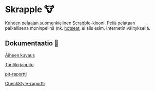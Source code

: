 # Skrapple :cow:

Kahden pelaajan suomenkielinen [Scrabble](https://fi.wikipedia.org/wiki/Scrabble)-klooni. Peliä pelataan paikallisena moninpelinä (nk. [hotseat](https://fi.wikipedia.org/wiki/Hotseat), ei siis esim. Internetin välityksellä.

## Dokumentaatio :rabbit:

[Aiheen kuvaus](dokumentaatio/aiheenKuvausJaRakenne.md)

[Tuntikirjanpito](dokumentaatio/tuntikirjanpito.md)

[pit-raportti](https://htmlpreview.github.io/?https://github.com/luupanu/Skrapple/blob/master/dokumentaatio/pit-reports/201702102145/index.html)

[CheckStyle-raportti](https://htmlpreview.github.io/?https://github.com/luupanu/Skrapple/blob/master/dokumentaatio/checkstyle/checkstyle.html)
